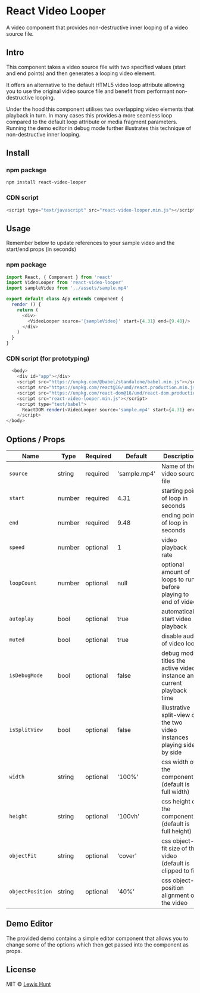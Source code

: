 # React Video Looper
A video component that provides non-destructive inner looping of a video source file.

## Intro
This component takes a video source file with two specified values (start and end points) and then generates a looping video element.

It offers an alternative to the default HTML5 video loop attribute allowing you to use the original video source file and benefit from performant non-destructive looping.

Under the hood this component utilises two overlapping video elements that playback in turn. In many cases this provides a more seamless loop compared to the default loop attribute or media fragment parameters. Running the demo editor in debug mode further illustrates this technique of non-destructive inner looping.

## Install
### npm package
```bash
npm install react-video-looper
```

### CDN script
```js
<script type="text/javascript" src="react-video-looper.min.js"></script>
```

## Usage
Remember below to update references to your sample video and the start/end props (in seconds)
### npm package
```js
import React, { Component } from 'react'
import VideoLooper from 'react-video-looper'
import sampleVideo from '../assets/sample.mp4'

export default class App extends Component {
  render () {
    return (
      <div>
        <VideoLooper source='{sampleVideo}' start={4.31} end={9.48}/>
      </div>
    )
  }
}
```

### CDN script (for prototyping)
```js
  <body>
    <div id="app"></div>
    <script src="https://unpkg.com/@babel/standalone/babel.min.js"></script>
    <script src="https://unpkg.com/react@16/umd/react.production.min.js" crossorigin></script>
    <script src="https://unpkg.com/react-dom@16/umd/react-dom.production.min.js" crossorigin></script>
    <script src="react-video-looper.min.js"></script>
    <script type="text/babel">
      ReactDOM.render(<VideoLooper source='sample.mp4' start={4.31} end={9.48}/>, document.getElementById('app'))
    </script>
</body>
```

## Options / Props
Name | Type | Required | Default | Description 
--- | --- | --- | --- | ---
`source` | string | required | 'sample.mp4' | Name of the video source file
`start` | number | required | 4.31 | starting point of loop in seconds
`end` | number | required | 9.48 | ending point of loop in seconds
`speed` | number | optional | 1 | video playback rate
`loopCount` | number | optional | null | optional amount of loops to run before playing to end of video
`autoplay` | bool | optional | true | automatically start video playback
`muted` | bool | optional | true | disable audio of video loop
`isDebugMode` | bool | optional | false | debug mode titles the active video instance and current playback time
`isSplitView` | bool | optional | false | illustrative split-view of the two video instances playing side by side
`width` | string | optional | '100%' | css width of the component (default is full width)
`height` | string | optional | '100vh' | css height of the component (default is full height)
`objectFit` | string | optional | 'cover' | css object-fit size of the video (default is clipped to fit)
`objectPosition` | string | optional | '40%' | css object-position alignment of the video

## Demo Editor
The provided demo contains a simple editor component that allows you to change some of the options which then get passed into the component as props.

## License
MIT © [Lewis Hunt](https://github.com/lewhunt)